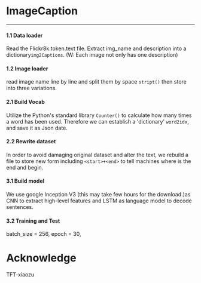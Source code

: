 # ImageCaption


----------
#### 1.1 Data loader
Read the Flickr8k.token.text file. Extract img_name and description into a dictionary```img2Captions```.
(W: Each image not only has one description)
#### 1.2 Image loader
read image name line by line and split them by space ```stript()``` then store into three variations.

#### 2.1 Build Vocab
Utilize the Python's standard library ```Counter()``` to calculate how many times a word has been used.  Therefore we can establish a 'dictionary' ```word2idx```, and save it as Json date.

#### 2.2 Rewrite dataset
In order to avoid damaging original dataset and alter the text, we rebuild a file to store new form including ```<start>+<end>``` to tell machines where is the end and begin.

#### 3.1 Build model
We use google Inception V3 (this may take few hours for the download.)as CNN to extract high-level features and LSTM as language model to decode sentences.
 
#### 3.2 Training and Test
batch_size = 256, epoch = 30, 
# Acknowledge

TFT-xiaozu 

